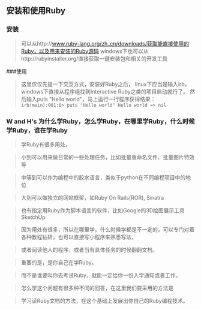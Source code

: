 ## 安装和使用Ruby
### 安装
 >  可以从http://www.ruby-lang.org/zh_cn/downloads/获取能直接使用的Ruby，以及用来安装的Ruby源码
>   windows下也可以从http://rubyinstaller.org/直接获取一键安装包和相关的开发工具
  
###使用
  > 这里仅仅先提一下交互方式，安装好Ruby之后，
>    linux下应当是输入irb，
>    windows下直接从程序组找到Interactive Ruby之类的项目启动就行了。
>    然后输入puts "Hello world"，马上运行一行程序获得结果：
>  `irb(main):001:0> puts "Hello world"
> Hello world
> => nil`

### W and H's 为什么学Ruby，怎么学Ruby，在哪里学Ruby，什么时候学Ruby，谁在学Ruby

>  学Ruby有很多用处，

> 小到可以用来做日常的一些处理任务，比如批量重命名文件、批量图片特效等

> 中等到可以作为编程中的胶水语言，类似于python在不同编程项目中的地位

> 大到可以做独立的网站框架，如Ruby On Rails(ROR), Sinatra

> 也有指定用Ruby作为脚本语言的软件，比如Google的3D绘图展示工具SketchUp



> 因为用处有很多，所以在哪里学，什么时候学都是不一定的，可以专门对着各种教程钻研，也可以直接写小程序来熟悉写法，

> 或者阅读他人的程序，或者当有具体任务的时候翻翻文档。

> 重要的是，是你自己在学Ruby。

> 而不是谁要叫你去考试Ruby，就能一定给你一份入学通知或者工作。




> 怎么学这个问题有很多种不同的回答，在这里我们要采用的方法是

> 学习读Ruby文档的方法，在这个基础上发展出你自己的Ruby编程技术。
